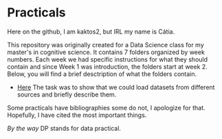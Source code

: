 # Practicals

Here on the github, I am kaktos2, but IRL my name is Cátia. 

This repository was originally created for a Data Science class for my master's in cognitive science. It contains 7 folders organized by week numbers. Each week we had specific instructions for what they should contain and since Week 1 was introduction, the folders start at week 2. Below, you will find a brief desctription of what the folders contain. 

- [Here]( https://github.com/kaktos2/Practicals/tree/main/DP_week3) The task was to show that we could load datasets from different sources and briefly describe them. 


Some practicals have bibliographies some do not, I apologize for that. Hopefully, I have cited the most important things. 

*By the way* DP stands for data practical. 
